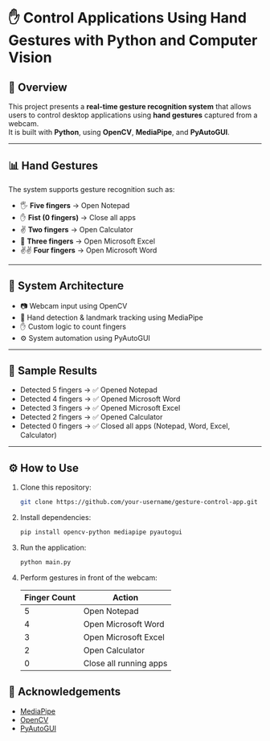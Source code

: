 
# ✋ **Control Applications Using Hand Gestures with Python and Computer Vision**

## 🧭 Overview

This project presents a **real-time gesture recognition system** that allows users to control desktop applications using **hand gestures** captured from a webcam.  
It is built with **Python**, using **OpenCV**, **MediaPipe**, and **PyAutoGUI**.

---

## 📊 Hand Gestures

The system supports gesture recognition such as:

- 🖐️ **Five fingers** → Open Notepad  
- ✋ **Fist (0 fingers)** → Close all apps  
- ✌️ **Two fingers** → Open Calculator  
- 🤟 **Three fingers** → Open Microsoft Excel  
- ✌️✌️ **Four fingers** → Open Microsoft Word

---

## 🧠 System Architecture

- 📷 Webcam input using OpenCV  
- 🤖 Hand detection & landmark tracking using MediaPipe  
- ✋ Custom logic to count fingers  
- ⚙️ System automation using PyAutoGUI  

---

## 🧪 Sample Results

- Detected 5 fingers → ✅ Opened Notepad  
- Detected 4 fingers → ✅ Opened Microsoft Word  
- Detected 3 fingers → ✅ Opened Microsoft Excel  
- Detected 2 fingers → ✅ Opened Calculator  
- Detected 0 fingers → ✅ Closed all apps (Notepad, Word, Excel, Calculator)

---

## ⚙️ How to Use

1. Clone this repository:
   ```bash
   git clone https://github.com/your-username/gesture-control-app.git
   ```

2. Install dependencies:
   ```bash
   pip install opencv-python mediapipe pyautogui
   ```

3. Run the application:
   ```bash
   python main.py
   ```

4. Perform gestures in front of the webcam:

   | Finger Count | Action                      |
   |--------------|-----------------------------|
   | 5            | Open Notepad                |
   | 4            | Open Microsoft Word         |
   | 3            | Open Microsoft Excel        |
   | 2            | Open Calculator             |
   | 0            | Close all running apps      |



## 🙌 Acknowledgements

- [MediaPipe](https://mediapipe.dev)
- [OpenCV](https://opencv.org)
- [PyAutoGUI](https://pyautogui.readthedocs.io)
